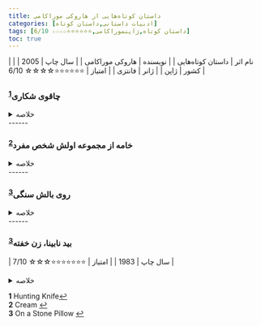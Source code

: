 ```yaml
---
title: داستان‌ کوتاه‌هایی از هاروکی موراکامی
categories: [ادبیات داستانی,داستان کوتاه]
tags: [داستان کوتاه,ژاپنموراکامی,⭐⭐⭐⭐⭐⭐☆☆☆☆ 6/10]
toc: true
---
```



| نام اثر | داستان‌ کوتاه‌هایی |
| نویسنده | هاروکی موراکامی |
| سال چاپ | 2005 |
| کشور | ژاپن |
| ژانر | فانتزی |
| امتیاز | ⭐⭐⭐⭐⭐⭐☆☆☆☆ 6/10 |



### چاقوی شکاری<sup id="a1">[1](#f1)</sup>
<details>
  <summary>خلاصه</summary>

در داستان سوم که عنوان کتاب (چاقوی شکاری) هم از آن برگرفته شده است، نویسنده به روح و روان یک جوان معلول آمریکایی رخنه می‌کند تا موقعیت او در جامعه سرمایه‌داری را به چالش بکشد. از منظر نویسنده، افرادی مانند شخصیت جوان و معلول در داستان چاقوی شکاری، نقشی در جامعه مصرف گرای غرب ندارند و بیشتر به عنوان موجودی که تماشاگر زندگی در این شرایط خاص است زندگی می‌گذراند. او انگیزه‌ای برای فعالیت‌های اجتماعی ندارد و برای گذران وقت به گوشه‌ای دنج پناه آورده است. نگاه فرا واقعی و سورئالیستی که این جوان معلول نسبت به جهان پیرامونش دارد، تا حدودی بازتاب دهنده روحیه منزوی و مالیخولیایی اوست. جوان معلول در توصیف تصورات و رویای خود می‌گوید: چاقوی تیزی به نرمه سرم فرو رفته، همان‌جا که خاطرات هستند. تا ته فرو رفته. دردم نمی‌آید، یا رویم سنگینی نمی‌کند، فقط همان جا فرو رفته. و من کناری ایستاده‌ام و چنان به این صحنه نگاه می‌کنم که انگار برای یکی دیگر اتفاق افتاده. می‌خواهم یکی آن را بیرون بکشد، ولی کسی نمی‌داند چاقوی توی کله‌ام فرو رفته. به فکر آنم که خودم درش بیاورم، اما دستم بهش نمی‌رسد. چیز عجیبی است. می‌توانم به خودم چاقو بزنم، اما نمی‌توانم چاقو را بیرون بکشم. بعد همه چیز بنا می‌کند به محو شدن. من هم شروع می‌کنم به محو شدن. فقط چاقو سر جایش هست تا ابد. مثل استخوان جانوری ما قبل تاریخ در ساحل. رویای من این جوری است.

استیونز: سرپیشخدمت وفادار و حرفه‌ای که به خدمت لرد دارلینگتون مشغول است. داستان از دیدگاه او روایت می‌شود و بخش عمده‌ای از رمان به تأملات او درباره گذشته و خدماتش می‌پردازد.

لرد دارلینگتون: ارباب استیونز و صاحب عمارت دارلینگتون هال. او فردی با عقاید سیاسی است که در دوران بین دو جنگ جهانی به فعالیت‌های سیاسی اشتباه و جنجالی می‌پردازد.

خانم کنتون: سرخانه‌دار سابق دارلینگتون هال که روابط پیچیده‌ای با استیونز دارد. او فردی باهوش و مستقل است که به دلیل اختلافات با استیونز و تصمیمات شخصی، دارلینگتون هال را ترک می‌کند.

آقای فارادی: مالک جدید دارلینگتون هال پس از لرد دارلینگتون. او آمریکایی است و رفتار دوستانه‌تری نسبت به استیونز دارد.

آقای لوئیس: یک سیاستمدار آمریکایی که در کنفرانس‌های برگزار شده در دارلینگتون هال شرکت می‌کند. او به لرد دارلینگتون شک دارد و دیدگاه‌های متفاوتی درباره مسائل سیاسی دارد.

دوپونت و کاردینال: دو سیاستمدار فرانسوی که در کنفرانس‌های دارلینگتون هال شرکت می‌کنند و نشان‌دهنده تنش‌های سیاسی اروپا در دوره بین دو جنگ جهانی هستند.

پدر استیونز: پیشخدمت ارشد سابق دارلینگتون هال که در اوایل داستان به خدمت مشغول است. او نماد تعهد و وفاداری به کار است و تأثیر عمیقی بر استیونز دارد.

آقای و آقایان تیلور: زوج آمریکایی که بعد از جنگ جهانی دوم به عنوان بازدیدکنندگان به دارلینگتون هال می‌آیند و تعاملاتشان با استیونز نشان‌دهنده تغییرات فرهنگی و اجتماعی پس از جنگ است.

آقای ریگان: سیاستمدار ایرلندی که در کنفرانس‌های دارلینگتون هال شرکت می‌کند و دیدگاه‌های مستقلی دارد.
</details>
------

### خامه از مجموعه اولش شخص مفرد<sup id="a2">[2](#f2)</sup>
<details>
  <summary>خلاصه</summary>

راوی اول شخص دعوت ناگهانی یکی از آشنایان قدیمی به رسیتال پیانو را می پذیرد. در یک بعد از ظهر یکشنبه در ماه نوامبر، او به سالن رسیتال، واقع در بالای کوهی در کوبه، سفر می کند. وقتی او می رسد، دروازه قفل است و پارکینگ خالی است. هیچ کس پاسخ نمی دهد و به نظر می رسد هیچ نشانه ای از برگزاری یک رسیتال وجود ندارد. پس از بازنشستگی به پارک کوچکی در آن نزدیکی، او بعداً با پیرمردی ملاقات می کند که از او التماس می کند دایره ای را تجسم کند که مراکز زیادی دارد اما محیطی ندارد. مرد به او می‌گوید که وقتی بالاخره به چیزهای دشواری دست یافتی، مثلاً به درک چیزی که قبلاً نمی‌توانستی، آن را به کرم زندگیت تبدیل کردی، کرم دولاکرم. راوی بار دیگر چشمانش را می بندد و سعی می کند چنین دایره ای را تجسم کند اما نمی تواند. با باز کردن چشمانش متوجه می شود که پیرمرد ناپدید شده است. راوی ماجرا را برای یکی از دوستانش بازگو می کند و تلاش می کند تا اندیشه های پیرمرد را درک کند.
</details>
------

### روی بالش سنگی<sup id="a3">[3](#f3)</sup>
<details>
  <summary>خلاصه</summary>

مردی دوران نوزده سالگی خود را به یاد می آورد که با یک شاعر تانکا رابطه جنسی برقرار کرد.
</details>
------

### بید نابینا، زن خفته<sup id="a3">[3](#f3)</sup>

| سال چاپ | 1983  |
| امتیاز | ⭐⭐⭐⭐⭐⭐⭐☆☆☆ 7/10 |

<details>
  <summary>خلاصه</summary>

یک راوی بزرگسال ناشناس و پسر عموی نوجوان کوچکترش منتظر اتوبوس هستند تا آنها را به بیمارستان برساند تا پسرخاله بتواند مشکل گوشش را معاینه کند، بیماری که او از جوانی به دلیل اصابت توپ بیسبال به گوشش داشته است. . در حین انتظار، پسرعمویی با جزییات در مورد ساعت مچی راوی تحقیق می کند. اتوبوس سواری آن‌ها را از میان زمین‌های تپه‌ای زیادی می‌برد و به راوی فرصت می‌دهد تا درباره چگونگی رابطه‌اش با پسر عمویش فکر کند. 
پسر عمویش به پیش دکتر می‌رود و و راوی در کافه‌ای نزدیک آنجا به انتظار می‌نشیند و به یاد خاطراتش می‌افتد.

در حالی که راوی در دبیرستان بود، او و دوستش به ملاقات دوست دختر دوستش در بیمارستان رفتند که یکی از دنده‌هایش را عمل می‌کرد. پس از عمل، دوست دختر روایت-شعری در مورد زنی می گوید که بی نهایت می خوابد، زیرا "بید کور" مگس‌های خود را می فرستد تا گرده‌ها را به گوش او ببرند، داخلش را سوراخ کنند و او را بخوابانند. در نهایت، این مگس ها با وجود تلاش مرد جوانی برای نجات زن، گوشت زن را از داخل می خورند.

پس از بازگشت پسر عمو از معاینه، دو پسر عمو ناهار می خورند. وقتی آنها در مورد بیماری پسر عمو صحبت می کنند و اینکه احتمالاً تا آخر عمر او را تحت تأثیر قرار می دهد، او می گوید که به خط فیلم فکر می کند: "نگران نباش. اگر توانستی چند سرخپوست را تشخیص بدهی، به این معنی است که آنجا نیستند. این را موقعی به یاد می‌آورد که کسی در مورد گوش هایش با او همدردی می کند، از فیلم فورت آپاچی. با نزدیک شدن اتوبوسی که آنها را به خانه می برد، راوی شروع به رویاپردازی می کند که چگونه او و دوستش سال ها پیش در مورد هدیه دادن شکلات به دوست دختر دوستش بی توجه بودند. وقتی دوباره بتواند به وضوح فکر کند، به پسر عمویش می گوید: "حالم خوب است."
</details>

<b id="f1">1</b> <span class="footnote">Hunting Knife</span>[↩](#a1)
<br><b id="f2">2</b> <span class="footnote">Cream</span> [↩](#a2)
<br><b id="f3">3</b> <span class="footnote">On a Stone Pillow</span> [↩](#a3)
